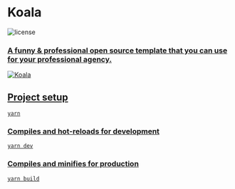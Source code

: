 # Koala
![license](https://img.shields.io/badge/license-MIT-blue.svg) <a href="https://github.com/creativetimofficial/vue-notus/issues?q=is%3Aopen+is%3Aissue" target="_blank">
### A funny & professional open source template that you can use for your professional agency.
  
![Koala](https://user-images.githubusercontent.com/70536218/179276538-138357ae-ea77-4827-a6e4-16ee7854051c.png)


## Project setup
```
yarn
```

### Compiles and hot-reloads for development
```
yarn dev
```

### Compiles and minifies for production
```
yarn build
```
